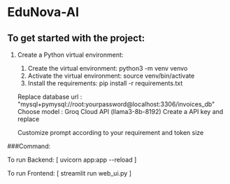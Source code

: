 # EduNova-AI

## To get started with the project:
1. Create a Python virtual environment:
    1. Create the virtual environment:
         python3 -m venv venvo
    2. Activate the virtual environment:
        source venv/bin/activate
    3. Install the requirements:
        pip install -r requirements.txt

    Replace database url : "mysql+pymysql://root:yourpassword@localhost:3306/invoices_db"
    Choose model : Groq Cloud API (llama3-8b-8192) 
                   Create a API key and replace

    Customize prompt according to your requirement and token size
    

###Command:

To run Backend:    [   uvicorn app:app --reload   ]

To run Frontend:   [    streamlit run web_ui.py   ]

